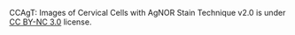 CCAgT: Images of Cervical Cells with AgNOR Stain Technique v2.0 is under [CC BY-NC 3.0](https://creativecommons.org/licenses/by-nc/3.0/) license.